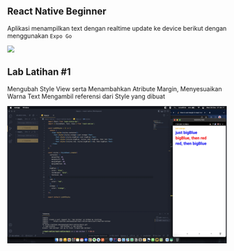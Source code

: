 ## React Native Beginner
Aplikasi menampilkan text dengan realtime update ke device berikut dengan menggunakan `Expo Go`

<img src="https://github.com/aspsptyd/react-native-basic/blob/master/screnshoot/Screen%20Recording%202022-12-22%20at%2015.41.22.gif" />

## Lab Latihan #1
Mengubah Style View serta Menambahkan Atribute Margin, Menyesuaikan Warna Text Mengambil referensi dari Style yang dibuat

<img src="https://github.com/aspsptyd/react-native-basic/blob/lab-latihan/screnshoot/Screen%20Shot%202022-12-28%20at%2007.59.17.png" />